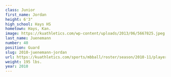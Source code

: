 ```yaml
---
class: Junior
first_name: Jordan
height: 6'3"
high_school: Hays HS
hometown: Hays, Kan.
image: https://kuathletics.com/wp-content/uploads/2013/06/5667825.jpeg
last_name: Juenemann
number: 40
position: Guard
slug: 2010-juenemann-jordan
url: https://kuathletics.com/sports/mbball/roster/season/2010-11/player/jordan-juenemann/
weight: 195 lbs.
year: 2010
---
```

